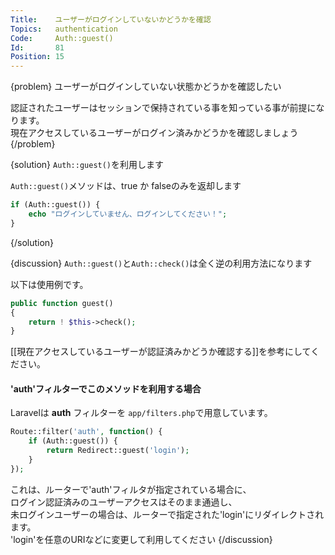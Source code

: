 ```yaml
---
Title:    ユーザーがログインしていないかどうかを確認
Topics:   authentication
Code:     Auth::guest()
Id:       81
Position: 15
---
```


{problem}
ユーザーがログインしていない状態かどうかを確認したい

認証されたユーザーはセッションで保持されている事を知っている事が前提になります。  
現在アクセスしているユーザーがログイン済みかどうかを確認しましょう
{/problem}

{solution}
`Auth::guest()`を利用します

`Auth::guest()`メソッドは、true か falseのみを返却します

```php
if (Auth::guest()) {
    echo "ログインしていません、ログインしてください！";
}
```
{/solution}

{discussion}
`Auth::guest()`と`Auth::check()`は全く逆の利用方法になります

以下は使用例です。

```php
public function guest()
{
    return ! $this->check();
}
```

[[現在アクセスしているユーザーが認証済みかどうか確認する]]を参考にしてください。

#### 'auth'フィルターでこのメソッドを利用する場合

Laravelは **auth** フィルターを `app/filters.php`で用意しています。

```php
Route::filter('auth', function() {
    if (Auth::guest()) {
        return Redirect::guest('login');
    }
});
```

これは、ルーターで'auth'フィルタが指定されている場合に、  
ログイン認証済みのユーザーアクセスはそのまま通過し、  
未ログインユーザーの場合は、ルーターで指定された'login'にリダイレクトされます。  
'login'を任意のURIなどに変更して利用してください
{/discussion}
